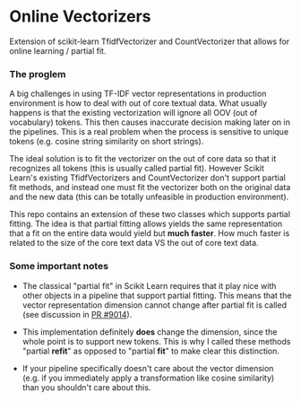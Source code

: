 # Online Vectorizers
Extension of scikit-learn TfidfVectorizer and CountVectorizer that allows for online learning / partial fit.

### The proglem
A big challenges in using TF-IDF vector representations in production environment is how to deal with out of core textual data. What usually happens is that the existing vectorization will ignore all OOV (out of vocabulary) tokens. This then causes inaccurate decision making later on in the pipelines. This is a real problem when the process is sensitive to unique tokens (e.g. cosine string similarity on short strings).


The ideal solution is to fit the vectorizer on the out of core data so that it recognizes all tokens (this is usually called partial fit). However Scikit Learn's existing TfidfVectorizers and CountVectorizer don't support partial fit methods, and instead one must fit the vectorizer both on the original data and the new data (this can be totally unfeasible in production environment).

This repo contains an extension of these two classes which supports partial fitting. The idea is that partial fitting allows yields the same representation that a fit on the entire data would yield but **much faster**. How much faster is related to the size of the core text data VS the out of core text data.

###  Some important notes

* The classical "partial fit" in Scikit Learn requires that it play nice with other objects in a pipeline that support partial fitting. This means that the vector representation dimension cannot change after partial fit is called (see discussion in [PR #9014](https://github.com/scikit-learn/scikit-learn/pull/9014/files)).

* This implementation definitely **does** change the dimension, since the whole point is to support new tokens. This is why I called these methods "partial **refit**" as opposed to "partial **fit**" to make clear this distinction.

* If your pipeline specifically doesn't care about the vector dimension (e.g. if you immediately apply a transformation like cosine similarity) than you shouldn't care about this.